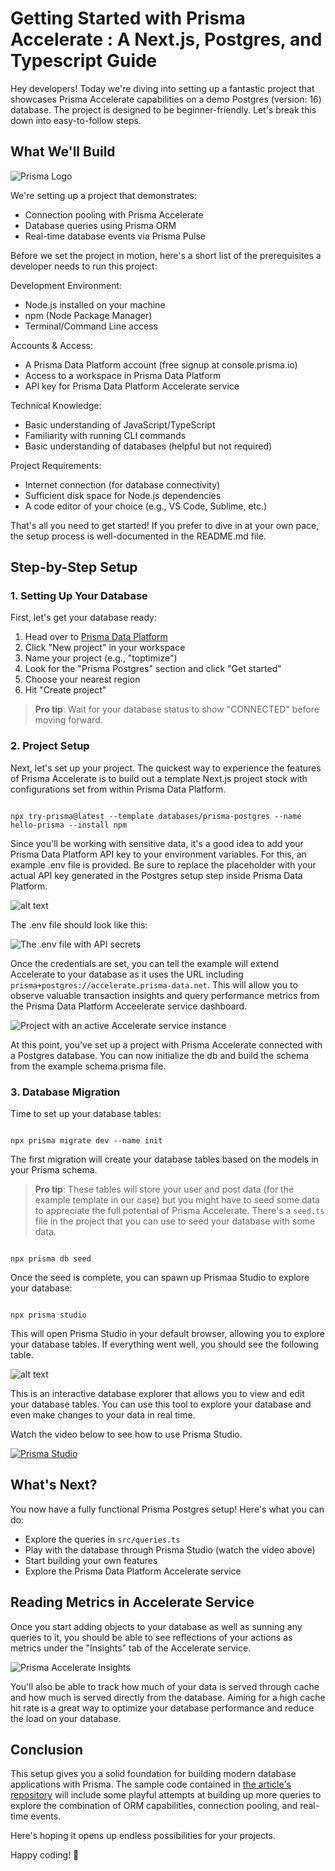 # Getting Started with Prisma Accelerate : A Next.js, Postgres, and Typescript Guide

Hey developers! Today we're diving into setting up a fantastic project that showcases Prisma Accelerate capabilities on a demo Postgres (version: 16) database. The project is designed to be beginner-friendly. Let's break this down into easy-to-follow steps.

## What We'll Build

![Prisma Logo](https://raw.githubusercontent.com/prisma/presskit/main/Assets/Preview-Prisma-DarkLogo.png)

We're setting up a project that demonstrates:
* Connection pooling with Prisma Accelerate
* Database queries using Prisma ORM
* Real-time database events via Prisma Pulse

Before we set the project in motion, here's a short list of the prerequisites a developer needs to run this project:

Development Environment:
* Node.js installed on your machine
* npm (Node Package Manager)
* Terminal/Command Line access

Accounts & Access:
* A Prisma Data Platform account (free signup at console.prisma.io)
* Access to a workspace in Prisma Data Platform
* API key for Prisma Data Platform Accelerate service

Technical Knowledge:
* Basic understanding of JavaScript/TypeScript
* Familiarity with running CLI commands
* Basic understanding of databases (helpful but not required)

Project Requirements:
* Internet connection (for database connectivity)
* Sufficient disk space for Node.js dependencies
* A code editor of your choice (e.g., VS Code, Sublime, etc.)

That's all you need to get started! If you prefer to dive in at your own pace, the setup process is well-documented in the README.md file.

## Step-by-Step Setup

### 1. Setting Up Your Database

First, let's get your database ready:
1. Head over to [Prisma Data Platform](https://console.prisma.io/)
2. Click "New project" in your workspace
3. Name your project (e.g., "toptimize")
4. Look for the "Prisma Postgres" section and click "Get started"
5. Choose your nearest region
6. Hit "Create project"

> **Pro tip**: Wait for your database status to show "CONNECTED" before moving forward.



### 2. Project Setup

Next, let's set up your project. The quickest way to experience the features of Prisma Accelerate is to build out a template Next.js project stock with configurations set from within Prisma Data Platform.

<code>
npx try-prisma@latest --template databases/prisma-postgres --name hello-prisma --install npm
</code>

Since you'll be working with sensitive data, it's a good idea to add your Prisma Data Platform API key to your environment variables. For this, an example .env file is provided. Be sure to replace the placeholder with your actual API key generated in the Postgres setup step inside Prisma Data Platform.

![alt text](image.png)

The .env file should look like this:

![The .env file with API secrets](image-1.png)

Once the credentials are set, you can tell the example will extend Accelerate to your database as it uses the URL including <code>prisma+postgres://accelerate.prisma-data.net</code>. This will allow you to observe valuable transaction insights and query performance metrics from the Prisma Data Platform Acceelerate service dashboard.

![Project with an active Accelerate service instance](image-3.png)

At this point, you've set up a project with Prisma Accelerate connected with a Postgres database. You can now initialize the db and build the schema from the example schema.prisma file.


### 3. Database Migration

Time to set up your database tables:

<code>
npx prisma migrate dev --name init
</code>

The first migration will create your database tables based on the models in your Prisma schema. 
> **Pro tip**: These tables will store your user and post data (for the example template in our case) but you might have to seed some data to appreciate the full potential of Prisma Accelerate. There's a `seed.ts` file in the project that you can use to seed your database with some data.

<code>
npx prisma db seed
</code>

Once the seed is complete, you can spawn up Prismaa Studio to explore your database:

<code>
npx prisma studio
</code>

This will open Prisma Studio in your default browser, allowing you to explore your database tables. If everything went well, you should see the following table.

![alt text](image-2.png)

This is an interactive database explorer that allows you to view and edit your database tables. You can use this tool to explore your database and even make changes to your data in real time. 

Watch the video below to see how to use Prisma Studio.

[![Prisma Studio](https://img.youtube.com/vi/qgZblsIxkps/0.jpg)](https://www.youtube.com/watch?v=qgZblsIxkps)


## What's Next?

You now have a fully functional Prisma Postgres setup! Here's what you can do:
* Explore the queries in `src/queries.ts`
* Play with the database through Prisma Studio (watch the video above)
* Start building your own features
* Explore the Prisma Data Platform Accelerate service

## Reading Metrics in Accelerate Service
Once you start adding objects to your database as well as sunning any queries to it, you should be able to see reflections of your actions as metrics under the "Insights" tab of the Accelerate service.

![Prisma Accelerate Insights](image-4.png)

You'll also be able to track how much of your data is served through cache and how much is served directly from the database. Aiming for a high cache hit rate is a great way to optimize your database performance and reduce the load on your database.

## Conclusion

This setup gives you a solid foundation for building modern database applications with Prisma. The sample code contained in [the article's repository](https://github.com/rusiqe/Prisma_Tau/tree/main) will include some playful attempts at building up more queries to explore the combination of ORM capabilities, connection pooling, and real-time events. 

Here's hoping it opens up endless possibilities for your projects.

Happy coding! 🚀

